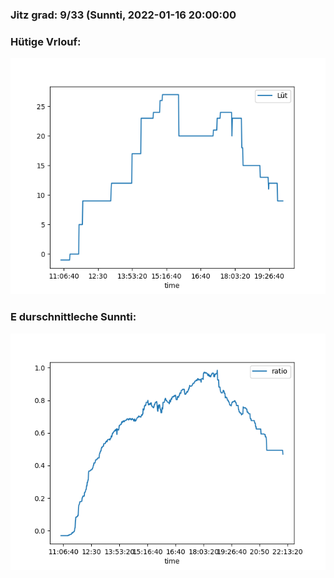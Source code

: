 ### Jitz grad: 9/33 (Sunnti, 2022-01-16 20:00:00

### Hütige Vrlouf:
![Graph](Today.png)

### E durschnittleche Sunnti:
![Graph](Sunnti.png)